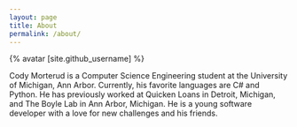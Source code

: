 ```yaml
---
layout: page
title: About
permalink: /about/
---
```


{% avatar [site.github_username] %}

Cody Morterud is a Computer Science Engineering student at the
University of Michigan, Ann Arbor. Currently, his favorite
languages are C# and Python. He has previously worked at Quicken Loans
in Detroit, Michigan, and The Boyle Lab in Ann Arbor, Michigan. He
is a young software developer with a love for 
new challenges and his friends.


<!-- This is the base Jekyll theme. You can find out more info about customizing your Jekyll theme, as well as basic Jekyll usage documentation at [jekyllrb.com](https://jekyllrb.com/)

You can find the source code for Minima at GitHub:
[jekyll][jekyll-organization] /
[minima](https://github.com/jekyll/minima)

You can find the source code for Jekyll at GitHub:
[jekyll][jekyll-organization] /
[jekyll](https://github.com/jekyll/jekyll)


[jekyll-organization]: https://github.com/jekyll -->
